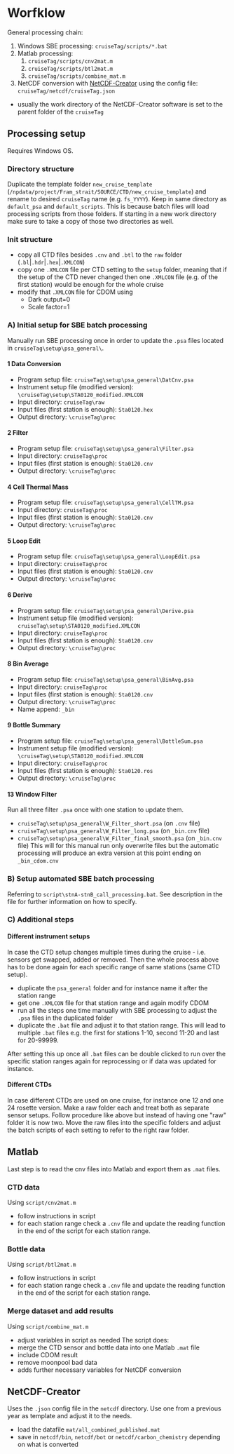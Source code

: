 # Worfklow
General processing chain:
1. Windows SBE processing: `cruiseTag/scripts/*.bat`
2. Matlab processing:
    1. `cruiseTag/scripts/cnv2mat.m`
    2. `cruiseTag/scripts/btl2mat.m`
    3. `cruiseTag/scripts/combine_mat.m`
3. NetCDF conversion with [NetCDF-Creator](https://gitlab.com/npolar/netcdf-creator) using the config file: `cruiseTag/netcdf/cruiseTag.json`
  - usually the work directory of the NetCDF-Creator software is set to the parent folder of the `cruiseTag`


## Processing setup
Requires Windows OS.

### Directory structure
Duplicate the template folder `new_cruise_template` (`/npdata/project/Fram_strait/SOURCE/CTD/new_cruise_template`) and rename to desired `cruiseTag` name (e.g. `fs_YYYY`). Keep in same directory as `default_psa` and `default_scripts`. This is because batch files will load processing scripts from those folders. If starting in a new work directory make sure to take a copy of those two directories as well.


### Init structure
- copy all CTD files besides `.cnv` and `.btl` to the `raw` folder (`.bl`|`.hdr`|`.hex`|`.XMLCON`)
- copy one `.XMLCON` file per CTD setting to the `setup` folder, meaning that if the setup of the CTD never changed then one `.XMLCON` file (e.g. of the first station) would be enough for the whole cruise
- modify that `.XMLCON` file for CDOM using
  - Dark output=0
  - Scale factor=1


### A) Initial setup for SBE batch processing
Manually run SBE processing once in order to update the `.psa` files located in `cruiseTag\setup\psa_general\`.

#### 1 Data Conversion
- Program setup file: `cruiseTag\setup\psa_general\DatCnv.psa`
- Instrument setup file (modified version): `\cruiseTag\setup\STA0120_modified.XMLCON`
- Input directory: `cruiseTag\raw`
- Input files (first station is enough): `Sta0120.hex`
- Output directory: `\cruiseTag\proc`

#### 2 Filter
- Program setup file: `cruiseTag\setup\psa_general\Filter.psa`
- Input directory: `cruiseTag\proc`
- Input files (first station is enough): `Sta0120.cnv`
- Output directory: `\cruiseTag\proc`

#### 4 Cell Thermal Mass
- Program setup file: `cruiseTag\setup\psa_general\CellTM.psa`
- Input directory: `cruiseTag\proc`
- Input files (first station is enough): `Sta0120.cnv`
- Output directory: `\cruiseTag\proc`

#### 5 Loop Edit
- Program setup file: `cruiseTag\setup\psa_general\LoopEdit.psa`
- Input directory: `cruiseTag\proc`
- Input files (first station is enough): `Sta0120.cnv`
- Output directory: `\cruiseTag\proc`

#### 6 Derive
- Program setup file: `cruiseTag\setup\psa_general\Derive.psa`
- Instrument setup file (modified version): `cruiseTag\setup\STA0120_modified.XMLCON`
- Input directory: `cruiseTag\proc`
- Input files (first station is enough): `Sta0120.cnv`
- Output directory: `\cruiseTag\proc`

#### 8 Bin Average
- Program setup file: `cruiseTag\setup\psa_general\BinAvg.psa`
- Input directory: `cruiseTag\proc`
- Input files (first station is enough): `Sta0120.cnv`
- Output directory: `\cruiseTag\proc`
- Name append: `_bin`

#### 9 Bottle Summary
- Program setup file: `cruiseTag\setup\psa_general\BottleSum.psa`
- Instrument setup file (modified version): `\cruiseTag\setup\STA0120_modified.XMLCON`
- Input directory: `cruiseTag\proc`
- Input files (first station is enough): `Sta0120.ros`
- Output directory: `\cruiseTag\proc`

#### 13 Window Filter
Run all three filter `.psa` once with one station to update them.
- `cruiseTag\setup\psa_general\W_Filter_short.psa` (on `.cnv` file)
- `cruiseTag\setup\psa_general\W_Filter_long.psa` (on `_bin.cnv` file)
- `cruiseTag\setup\psa_general\W_Filter_final_smooth.psa` (on `_bin.cnv` file)
This will for this manual run only overwrite files but the automatic processing will produce an extra version at this point ending on `_bin_cdom.cnv`


### B) Setup automated SBE batch processing
Referring to `script\stnA-stnB_call_processing.bat`. See description in the file for further information on how to specify.

### C) Additional steps
#### Different instrument setups
In case the CTD setup changes multiple times during the cruise - i.e. sensors get swapped, added or removed. Then the whole process above has to be done again for each specific range of same stations (same CTD setup).
- duplicate the `psa_general` folder and for instance name it after the station range
- get one `.XMLCON` file for that station range and again modify CDOM
- run all the steps one time manually with SBE processing to adjust the `.psa` files in the duplicated folder
- duplicate the `.bat` file and adjust it to that station range. This will lead to multiple `.bat` files e.g. the first for stations 1-10, second 11-20 and last for 20-99999.

After setting this up once all `.bat` files can be double clicked to run over the specific station ranges again for reprocessing or if data was updated for instance.


#### Different CTDs
In case different CTDs are used on one cruise, for instance one 12 and one 24 rosette version.
Make a raw folder each and treat both as separate sensor setups. Follow procedure like above but instead of having one "raw" folder it is now two. Move the raw files into the specific folders and adjust the batch scripts of each setting to refer to the right raw folder.



## Matlab
Last step is to read the cnv files into Matlab and export them as `.mat` files. 


### CTD data
Using `script/cnv2mat.m`
- follow instructions in script
- for each station range check a `.cnv` file and update the reading function in the end of the script for each station range.


### Bottle data
Using `script/btl2mat.m`
- follow instructions in script
- for each station range check a `.cnv` file and update the reading function in the end of the script for each station range.


### Merge dataset and add results
Using `script/combine_mat.m`
- adjust variables in script as needed
The script does:
- merge the CTD sensor and bottle data into one Matlab `.mat` file 
- include CDOM result
- remove moonpool bad data
- adds further necessary variables for NetCDF conversion


## NetCDF-Creator
Uses the `.json` config file in the `netcdf` directory. Use one from a previous year as template and adjust it to the needs.
- load the datafile `mat/all_combined_published.mat`
- save in `netcdf/bin`, `netcdf/bot` or `netcdf/carbon_chemistry` depending on what is converted
